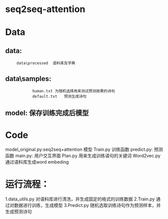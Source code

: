 # seq2seq-attention
# Data 
## data: 	
         data\processed  语料库及字典 
## data\samples:   
                human.txt 为随机选择用来测试预测效果的诗句 
                default.txt   预测生成诗句 
## model:     保存训练完成后模型 

# Code
model_original.py:seq2seq+attention 模型 
Train.py   训练函数 
predict.py: 预测函数 
main.py: 用户交互界面 
Plan.py  用来生成训练语句的关键词 
Word2vec.py 通过语料库生成word embeding 

# 运行流程： 
1.data_utils.py  对语料库进行清洗，并生成固定的格式的训练数据 
2.Train.py      通过对数据进行训练，生成模型 
3.Predict.py     随机选取训练诗句作为预测样本，并生成预测诗句 
